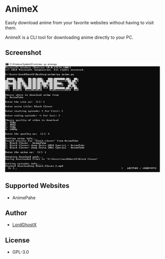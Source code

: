 # AnimeX

Easily download anime from your favorite websites without having to visit them.

AnimeX is a CLI tool for downloading anime directly to your PC.

## Screenshot
![home](img/home.jpg)

## Supported Websites
* AnimePahe

## Author
* [LordGhostX](https://github.com/LordGhostX)

## License
* GPL-3.0
